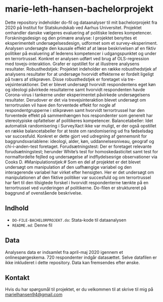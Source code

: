 # marie-leth-hansen-bachelorprojekt
Dette repository indeholder do-fil og dataanalyser til mit bachelorprojekt fra 2020 på Institut for Statskundskab ved Aarhus Universitet. Projektet omhandler danske vælgeres evaluering af politiske lederes kompetencer.
Forskningsdesign og den primære analyse: I projektet benyttes et eksperimentelt undersøgelsesdesign, udformet som et survey-eksperiment. Analysen undersøgte den kausale effekt af at læse beskrivelsen af en fiktiv politiker på evaluering af lederens kompetencer i udgangspunktet og under en terrortrussel. Konkret er analysen udført ved brug af OLS-regression med tovejs-interaktion. Grafer er opstillet for at illustrere analysens resultater. 
Robusthedstjek: Projektet indeholder en række robusthedstjek af analysens resultater for at undersøge hvorvidt effekterne er fordelt ligeligt på tværs af stikprøven. Disse robusthedstjek er foretaget via tre-vejsinteraktioner. Det er blevet undersøgt hvorvidt respondentens eget køn og ideologi påvirkede resultaterne samt hvorvidt respondenten havde Corona-virus i tankerne under eksperimentet påvirkede undersøgelsens resultater. Derudover er det via trevejsinteraktion blevet undersøgt om terrortruslen vil have den forventede effekt for nogle af respondentgrupperne i stikprøven samt hvorvidt terrortrussel har den forventede effekt på sammenhængen hos respondenter som generelt har stereotypiske opfattelser af politikeres kompetencer.
Balancetabeller: Idet automatisk randomisering i SurveyXact ikke var muligt, er der også opstillet en række balancetabeller for at teste om randomisering ud fra fødselsdag var succesfuld. Konkret er dette gjort ved udregning af gennemsnit for baggrundsvariablene: ideologi, alder, køn, uddannelsesniveau, geograf og chi-i-anden-test foretaget. 
Forudsætningstest: Der er foretaget relevante forudsætningstest; herunder White’s test for homoskedasticitet samt test for normalfordelte fejlled og undersøgelse af indflydelsesrige observationer via Cooks D.
#Manipulationstjek:# Som en del af projektet er det blevet undersøgt om manipulation af den uafhængige variabel og den interagerende variabel har virket efter hensigten. Her er det undersøgt om manipulationen af den fiktive politiker var succesfuld og om terrortrussel har ført til den tilsigtede forskel i hvorvidt respondenterne tænkte på en terrortrussel ved vurderingen af politikerne. 
Do-filen er struktureret på baggrund af ovenstående beskrivelse.

## Indhold
- `DO-FILE-BACHELORPROJEKT.do`: Stata-kode til dataanalysen
- `README.md`: Denne fil

 ## Data
Analysens data er indsamlet fra april-maj 2020 igennem et onlinespørgeskema. 720 respondenter indgår datasættet. Selve datafilen er ikke inkluderet i dette repository. Data kan fremsendes efter ønske. 

## Kontakt
Hvis du har spørgsmål til projektet, er du velkommen til at skrive til mig på marielhansen94@gmail.com
  

